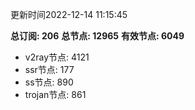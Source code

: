 更新时间2022-12-14 11:15:45

**总订阅: 206**
**总节点: 12965**
**有效节点: 6049**
- v2ray节点: 4121
- ssr节点: 177
- ss节点: 890
- trojan节点: 861
